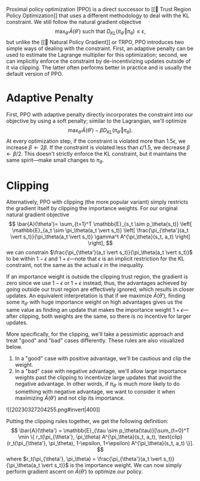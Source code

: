 Proximal policy optimization (PPO) is a direct successor to [[🏦 Trust Region Policy Optimization]] that uses a different methodology to deal with the KL constraint. We still follow the natural gradient objective 
$$
\max_{\theta'} \bar{A}(\theta') \text{ such that } D_{KL}(\pi_{\theta'} \Vert \pi_\theta) \leq \epsilon,
$$
 but unlike the [[🚜 Natural Policy Gradient]] or TRPO, PPO introduces two simple ways of dealing with the constraint. First, an adaptive penalty can be used to estimate the Lagrange multiplier for this optimization; second, we can implicitly enforce the constraint by de-incentivizing updates outside of it via clipping. The latter often performs better in practice and is usually the default version of PPO.

# Adaptive Penalty
First, PPO with adaptive penalty directly incorporates the constraint into our objective by using a soft penalty; similar to the Lagrangian, we'll optimize 
$$
\max_{\theta'} \bar{A}(\theta') - \beta D_{KL}(\pi_{\theta'} \Vert \pi_\theta).
$$
 At every optimization step, if the constraint is violated more than $1.5\epsilon$, we increase $\beta \leftarrow 2\beta$. If the constraint is violated less than $\epsilon/1.5$, we decrease $\beta \leftarrow \beta/2$. This doesn't strictly enforce the KL constraint, but it maintains the same spirit—make small changes to $\pi_\theta$.

# Clipping
Alternatively, PPO with clipping (the more popular variant) simply restricts the gradient itself by clipping the importance weights. For our original natural gradient objective 
$$
\bar{A}(\theta')= \sum_{t=1}^T \mathbb{E}_{s_t \sim p_\theta(s_t)} \left[ \mathbb{E}_{a_t \sim \pi_\theta(a_t \vert s_t)} \left[ \frac{\pi_{\theta'}(a_t \vert s_t)}{\pi_\theta(a_t \vert s_t)} \gamma^t A^{\pi_\theta}(s_t, a_t) \right] \right],
$$
 we can constrain $\frac{\pi_{\theta'}(a_t \vert s_t)}{\pi_\theta(a_t \vert s_t)}$ to be within $1-\epsilon$ and $1+\epsilon$—note that $\epsilon$ is an implicit restriction for the KL constraint, not the same as the actual $\epsilon$ in the inequality.

If an importance weight is outside the clipping trust region, the gradient is zero since we use $1-\epsilon$ or $1+\epsilon$ instead; thus, the advantages achieved by going outside our trust region are effectively ignored, which results in closer updates. An equivalent interpretation is that if we maximize $\bar{A}(\theta')$, finding some $\pi_{\theta'}$ with huge importance weight on high advantages gives us the same value as finding an update that makes the importance weight $1 + \epsilon$—after clipping, both weights are the same, so there is no incentive for larger updates.

More specifically, for the clipping, we'll take a pessimistic approach and treat "good" and "bad" cases differently. These rules are also visualized below.
1. In a "good" case with positive advantage, we'll be cautious and clip the weight.
2. In a "bad" case with negative advantage, we'll allow large importance weights past the clipping to incentivize large updates that avoid the negative advantage. In other words, if $\pi_{\theta'}$ is much more likely to do something with negative advantage, we want to consider it when maximizing $\bar{A}(\theta')$ and not clip its importance.

![[20230327204255.png#invert|400]]

Putting the clipping rules together, we get the following definition: 
$$
\bar{A}(\theta') = \mathbb{E}_{\tau \sim p_\theta(\tau)}[\sum_{t=0}^T \min \{ r_t(\pi_{\theta'}, \pi_\theta) A^{\pi_\theta}(s_t, a_t), \text{clip}(r_t(\pi_{\theta'}, \pi_\theta), 1-\epsilon, 1+\epsilon) A^{\pi_\theta}(s_t, a_t) \}].
$$
 where $r_t(\pi_{\theta'}, \pi_\theta) = \frac{\pi_{\theta'}(a_t \vert s_t)}{\pi_\theta(a_t \vert s_t)}$ is the importance weight. We can now simply perform gradient ascent on $\bar{A}(\theta')$ to optimize our policy.